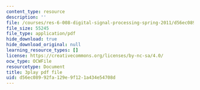 ```yaml
---
content_type: resource
description: ''
file: /courses/res-6-008-digital-signal-processing-spring-2011/d56ec08992fa129e9f121a434e54708d_I9u15zdgJvI.pdf
file_size: 55245
file_type: application/pdf
hide_download: true
hide_download_original: null
learning_resource_types: []
license: https://creativecommons.org/licenses/by-nc-sa/4.0/
ocw_type: OCWFile
resourcetype: Document
title: 3play pdf file
uid: d56ec089-92fa-129e-9f12-1a434e54708d
---
```

